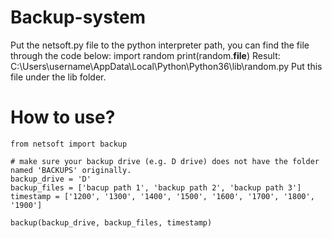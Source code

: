 # Backup-system
Put the netsoft.py file to the python interpreter path, you can find the file through the code below:
import random
print(random.__file__)
Result:
C:\Users\username\AppData\Local\Python\Python36\lib\random.py
Put this file under the lib folder.

# How to use?
```
from netsoft import backup

# make sure your backup drive (e.g. D drive) does not have the folder named 'BACKUPS' originally.
backup_drive = 'D'
backup_files = ['bacup path 1', 'backup path 2', 'backup path 3']
timestamp = ['1200', '1300', '1400', '1500', '1600', '1700', '1800', '1900']

backup(backup_drive, backup_files, timestamp)
```

